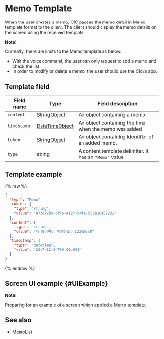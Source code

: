 # Memo Template
When the user creates a memo, CIC passes the memo detail in Memo template format to the client. The client should display the memo details on the screen using the received template.

<div class="note">
<p><strong>Note!</strong></p>
<p>Currently, there are limits to the Memo template as below.</p>
<ul>
  <li>With the voice command, the user can only request to add a memo and check the list.</li>
  <li>In order to modify or delete a memo, the user should use the Clova app.</li>
</ul>
</div>

## Template field

| Field name       | Type    | Field description                     |
|---------------|---------|-----------------------------|
| `content`     | [StringObject](/CIC/References/ContentTemplates/Shared_Objects.md#StringObject)     | An object containing a memo  |
| `timestamp`   | [DateTimeObject](/CIC/References/ContentTemplates/Shared_Objects.md#DateTimeObject) | An object containing the time when the memo was added |
| `token`       | [StringObject](/CIC/References/ContentTemplates/Shared_Objects.md#StringObject)     | An object containing identifier of an added memo.  |
| `type`        | string                                                                              | A content template delimiter. It has an `"Memo"` value.             |

## Template example

{% raw %}

```json
{
  "type": "Memo",
  "token": {
    "type": "string",
    "value": "072c72b9-cfc5-4127-b4fe-557a10457232"
  },
  "content": {
    "type": "string",
    "value": "내 와이파이 비밀번호: 12345678"
  },
  "timestamp": {
    "type": "datetime",
    "value": "2017-12-24T00:00:00Z"
  }
}
```

{% endraw %}

## Screen UI example {#UIExample}

<div class="note">
<p><strong>Note!</strong></p>
<p>Preparing for an example of a screen which applied a Memo template.</p>
</div>

## See also
* [MemoList](/CIC/References/ContentTemplates/MemoList.md)